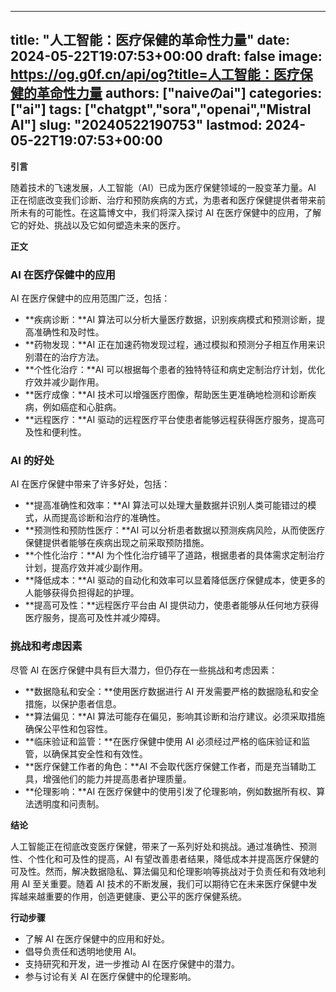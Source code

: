 
---
title: "人工智能：医疗保健的革命性力量"
date: 2024-05-22T19:07:53+00:00
draft: false
image: https://og.g0f.cn/api/og?title=人工智能：医疗保健的革命性力量
authors: ["naiveのai"]
categories: ["ai"]
tags: ["chatgpt","sora","openai","Mistral AI"]
slug: "20240522190753"
lastmod: 2024-05-22T19:07:53+00:00
---
**引言**

随着技术的飞速发展，人工智能（AI）已成为医疗保健领域的一股变革力量。AI 正在彻底改变我们诊断、治疗和预防疾病的方式，为患者和医疗保健提供者带来前所未有的可能性。在这篇博文中，我们将深入探讨 AI 在医疗保健中的应用，了解它的好处、挑战以及它如何塑造未来的医疗。

**正文**

### AI 在医疗保健中的应用

AI 在医疗保健中的应用范围广泛，包括：

* **疾病诊断：**AI 算法可以分析大量医疗数据，识别疾病模式和预测诊断，提高准确性和及时性。
* **药物发现：**AI 正在加速药物发现过程，通过模拟和预测分子相互作用来识别潜在的治疗方法。
* **个性化治疗：**AI 可以根据每个患者的独特特征和病史定制治疗计划，优化疗效并减少副作用。
* **医疗成像：**AI 技术可以增强医疗图像，帮助医生更准确地检测和诊断疾病，例如癌症和心脏病。
* **远程医疗：**AI 驱动的远程医疗平台使患者能够远程获得医疗服务，提高可及性和便利性。

### AI 的好处

AI 在医疗保健中带来了许多好处，包括：

* **提高准确性和效率：**AI 算法可以处理大量数据并识别人类可能错过的模式，从而提高诊断和治疗的准确性。
* **预测性和预防性医疗：**AI 可以分析患者数据以预测疾病风险，从而使医疗保健提供者能够在疾病出现之前采取预防措施。
* **个性化治疗：**AI 为个性化治疗铺平了道路，根据患者的具体需求定制治疗计划，提高疗效并减少副作用。
* **降低成本：**AI 驱动的自动化和效率可以显着降低医疗保健成本，使更多的人能够获得负担得起的护理。
* **提高可及性：**远程医疗平台由 AI 提供动力，使患者能够从任何地方获得医疗服务，提高可及性并减少障碍。

### 挑战和考虑因素

尽管 AI 在医疗保健中具有巨大潜力，但仍存在一些挑战和考虑因素：

* **数据隐私和安全：**使用医疗数据进行 AI 开发需要严格的数据隐私和安全措施，以保护患者信息。
* **算法偏见：**AI 算法可能存在偏见，影响其诊断和治疗建议。必须采取措施确保公平性和包容性。
* **临床验证和监管：**在医疗保健中使用 AI 必须经过严格的临床验证和监管，以确保其安全性和有效性。
* **医疗保健工作者的角色：**AI 不会取代医疗保健工作者，而是充当辅助工具，增强他们的能力并提高患者护理质量。
* **伦理影响：**AI 在医疗保健中的使用引发了伦理影响，例如数据所有权、算法透明度和问责制。

**结论**

人工智能正在彻底改变医疗保健，带来了一系列好处和挑战。通过准确性、预测性、个性化和可及性的提高，AI 有望改善患者结果，降低成本并提高医疗保健的可及性。然而，解决数据隐私、算法偏见和伦理影响等挑战对于负责任和有效地利用 AI 至关重要。随着 AI 技术的不断发展，我们可以期待它在未来医疗保健中发挥越来越重要的作用，创造更健康、更公平的医疗保健系统。

**行动步骤**

* 了解 AI 在医疗保健中的应用和好处。
* 倡导负责任和透明地使用 AI。
* 支持研究和开发，进一步推动 AI 在医疗保健中的潜力。
* 参与讨论有关 AI 在医疗保健中的伦理影响。